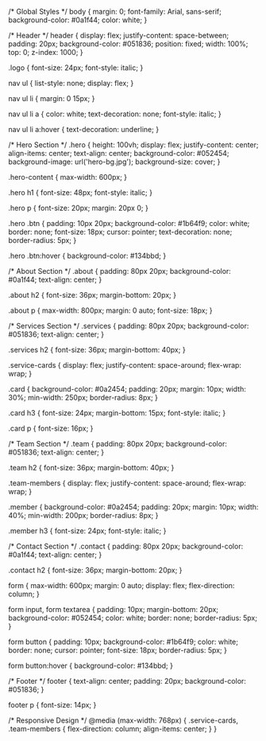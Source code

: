 /* Global Styles */
body {
    margin: 0;
    font-family: Arial, sans-serif;
    background-color: #0a1f44;
    color: white;
}

/* Header */
header {
    display: flex;
    justify-content: space-between;
    padding: 20px;
    background-color: #051836;
    position: fixed;
    width: 100%;
    top: 0;
    z-index: 1000;
}

.logo {
    font-size: 24px;
    font-style: italic;
}

nav ul {
    list-style: none;
    display: flex;
}

nav ul li {
    margin: 0 15px;
}

nav ul li a {
    color: white;
    text-decoration: none;
    font-style: italic;
}

nav ul li a:hover {
    text-decoration: underline;
}

/* Hero Section */
.hero {
    height: 100vh;
    display: flex;
    justify-content: center;
    align-items: center;
    text-align: center;
    background-color: #052454;
    background-image: url('hero-bg.jpg');
    background-size: cover;
}

.hero-content {
    max-width: 600px;
}

.hero h1 {
    font-size: 48px;
    font-style: italic;
}

.hero p {
    font-size: 20px;
    margin: 20px 0;
}

.hero .btn {
    padding: 10px 20px;
    background-color: #1b64f9;
    color: white;
    border: none;
    font-size: 18px;
    cursor: pointer;
    text-decoration: none;
    border-radius: 5px;
}

.hero .btn:hover {
    background-color: #134bbd;
}

/* About Section */
.about {
    padding: 80px 20px;
    background-color: #0a1f44;
    text-align: center;
}

.about h2 {
    font-size: 36px;
    margin-bottom: 20px;
}

.about p {
    max-width: 800px;
    margin: 0 auto;
    font-size: 18px;
}

/* Services Section */
.services {
    padding: 80px 20px;
    background-color: #051836;
    text-align: center;
}

.services h2 {
    font-size: 36px;
    margin-bottom: 40px;
}

.service-cards {
    display: flex;
    justify-content: space-around;
    flex-wrap: wrap;
}

.card {
    background-color: #0a2454;
    padding: 20px;
    margin: 10px;
    width: 30%;
    min-width: 250px;
    border-radius: 8px;
}

.card h3 {
    font-size: 24px;
    margin-bottom: 15px;
    font-style: italic;
}

.card p {
    font-size: 16px;
}

/* Team Section */
.team {
    padding: 80px 20px;
    background-color: #051836;
    text-align: center;
}

.team h2 {
    font-size: 36px;
    margin-bottom: 40px;
}

.team-members {
    display: flex;
    justify-content: space-around;
    flex-wrap: wrap;
}

.member {
    background-color: #0a2454;
    padding: 20px;
    margin: 10px;
    width: 40%;
    min-width: 200px;
    border-radius: 8px;
}

.member h3 {
    font-size: 24px;
    font-style: italic;
}

/* Contact Section */
.contact {
    padding: 80px 20px;
    background-color: #0a1f44;
    text-align: center;
}

.contact h2 {
    font-size: 36px;
    margin-bottom: 20px;
}

form {
    max-width: 600px;
    margin: 0 auto;
    display: flex;
    flex-direction: column;
}

form input, form textarea {
    padding: 10px;
    margin-bottom: 20px;
    background-color: #052454;
    color: white;
    border: none;
    border-radius: 5px;
}

form button {
    padding: 10px;
    background-color: #1b64f9;
    color: white;
    border: none;
    cursor: pointer;
    font-size: 18px;
    border-radius: 5px;
}

form button:hover {
    background-color: #134bbd;
}

/* Footer */
footer {
    text-align: center;
    padding: 20px;
    background-color: #051836;
}

footer p {
    font-size: 14px;
}

/* Responsive Design */
@media (max-width: 768px) {
    .service-cards, .team-members {
        flex-direction: column;
        align-items: center;
    }
}

